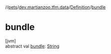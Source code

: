 //[pets](../../../index.md)/[dev.martianzoo.tfm.data](../index.md)/[Definition](index.md)/[bundle](bundle.md)

# bundle

[jvm]\
abstract val [bundle](bundle.md): [String](https://kotlinlang.org/api/latest/jvm/stdlib/kotlin/-string/index.html)
